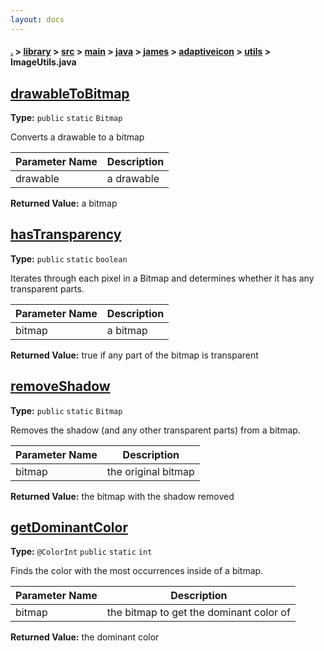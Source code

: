 ```yaml
---
layout: docs
---
```

#### [.](./../../../../../../../index) > [library](./../../../../../../index) > [src](./../../../../../index) > [main](./../../../../index) > [java](./../../../index) > [james](./../../index) > [adaptiveicon](./../index) > [utils](./index) > **ImageUtils.java**

## [drawableToBitmap](https://github.com/TheAndroidMaster/AdaptiveIconView/blob/master/library/src/main/java/james/adaptiveicon/utils/ImageUtils.java#L16)

**Type:** `public` `static` `Bitmap`

Converts a drawable to a bitmap 





|Parameter Name|Description|
|-----|-----|
|drawable|a drawable|


**Returned Value:** a bitmap  








## [hasTransparency](https://github.com/TheAndroidMaster/AdaptiveIconView/blob/master/library/src/main/java/james/adaptiveicon/utils/ImageUtils.java#L46)

**Type:** `public` `static` `boolean`

Iterates through each pixel in a Bitmap and determines 
whether it has any transparent parts. 





|Parameter Name|Description|
|-----|-----|
|bitmap|a bitmap|


**Returned Value:** true if any part of the bitmap is transparent  








## [removeShadow](https://github.com/TheAndroidMaster/AdaptiveIconView/blob/master/library/src/main/java/james/adaptiveicon/utils/ImageUtils.java#L64)

**Type:** `public` `static` `Bitmap`

Removes the shadow (and any other transparent parts) 
from a bitmap. 





|Parameter Name|Description|
|-----|-----|
|bitmap|the original bitmap|


**Returned Value:** the bitmap with the shadow removed  








## [getDominantColor](https://github.com/TheAndroidMaster/AdaptiveIconView/blob/master/library/src/main/java/james/adaptiveicon/utils/ImageUtils.java#L86)

**Type:** `@ColorInt` `public` `static` `int`

Finds the color with the most occurrences inside of a bitmap. 





|Parameter Name|Description|
|-----|-----|
|bitmap|the bitmap to get the dominant color of|


**Returned Value:** the dominant color  








